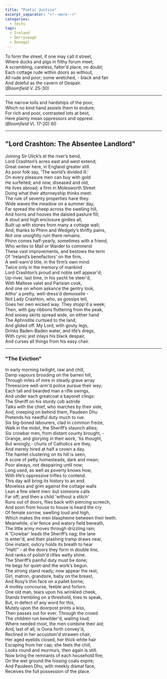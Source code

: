 ```yaml
---
title: "Poetic Justice"
excerpt_separator: "<!--more-->"
categories:
  - texts
tags:
  - Ireland
  - Derryveagh
  - Donegal
---
```


To form the street, if one may call it street,  
Where ducks and pigs in filthy forum meet;  
A scrambling, careless, falter’d place, no doubt;  
Each cottage rude within doors as without;  
All rude and poor; some wretched, - black and fair  
And doleful as the cavern of Despair.  
(_Bloomfield_ V. 25-30)  
<!--more-->
***  
The narrow toils and hardships of the poor,  
Which no kind hand assists them to endure;  
For rich and poor, contrasted lots at best,  
Here plainly mean oppressors and opprest.  
(_Bloomfield_ VI. 17-20) 60  

***  
## "Lord Crashton: The Absentee Landlord"  

Joining Sir Ulick’s at the river’s bend,  
Lord Crashton’s acres east and west extend;  
Great owner here, in England greater still.  
As poor folk say, 'The world’s divided ill.'  
On every pleasure men can buy with gold  
He surfeited; and now, diseased and old,  
He lives abroad; a firm in Molesworth Street  
Doing what their attorneyship thinks meet.  
The rule of seventy properties have they.  
Wide waves the meadow on a summer day,  
Far spread the sheep across the swelling hill,  
And horns and hooves the daisied pasture fill;  
A stout and high enclosure girdles all,  
Built up with stones from many a cottage wall;  
And, thanks to Phinn and Wedgely’s thrifty pains,  
Not one unsightly ruin there remains.  
Phinn comes half-yearly, sometimes with a friend,  
Who writes to Mail or Warder to commend  
These vast improvements, and bestows the term  
Of 'Ireland’s benefactors' on the firm,  
A well-earn'd title, in the firm’s own mind.  
Twice only in the memory of mankind  
Lord Crashton’s proud and noble self appear'd;  
Up-river, last time, in his yacht he steer'd,  
With Maltese valet and Parisian cook,  
And one on whom askance the gentry look,  
Altho' a pretty, well-dress'd demoiselle -  
Not Lady Crashton, who, as gossips tell,  
Goes her own wicked way. They stopp'd a week;  
Then, with gay ribbons fluttering from the peak,  
And snowy skirts spread wide, on either hand  
The Aphrodite curtsied to the land,  
And glided off. My Lord, with gouty legs,  
Drinks Baden-Baden water, and life’s dregs,  
With cynic jest inlays his black despair,  
And curses all things from his easy chair.  

***  
### "The Eviction"  

In early morning twilight, raw and chill,  
Damp vapours brooding on the barren hill,  
Through miles of mire in steady grave array  
Threescore well-arm'd police pursue their way;  
Each tall and bearded man a rifle swings,  
And under each greatcoat a bayonet clings:  
The Sheriff on his sturdy cob astride  
Talks with the chief, who marches by their side,  
And, creeping on behind them, Paudeen Dhu  
Pretends his needful duty much to rue.  
Six big-boned labourers, clad in common freize,  
Walk in the midst, the Sheriff’s staunch allies;  
Six crowbar men, from distant county brought, -  
Orange, and glorying in their work, 'tis thought,  
But wrongly,- churls of Catholics are they,  
And merely hired at half a crown a day.  
The hamlet clustering on its hill is seen,  
A score of petty homesteads, dark and mean;  
Poor always, not despairing until now;  
Long used, as well as poverty knows how,  
With life’s oppressive trifles to contend.  
This day will bring its history to an end.  
Moveless and grim against the cottage walls  
Lean a few silent men: but someone calls  
Far off; and then a child 'without a stitch'  
Runs out of doors, flies back with piercing screech,  
And soon from house to house is heard the cry  
Of female sorrow, swelling loud and high,  
Which makes the men blaspheme between their teeth.  
Meanwhile, o'er fence and watery field beneath,  
The little army moves through drizzling rain;  
A 'Crowbar' leads the Sheriff’s nag; the lane  
Is enter'd, and their plashing tramp draws near,  
One instant, outcry holds its breath to hear  
"Halt!" - at the doors they form in double line,  
And ranks of polish'd rifles wetly shine.  
The Sheriff’s painful duty must be done;  
He begs for quiet-and the work’s begun.  
The strong stand ready; now appear the rest,  
Girl, matron, grandsire, baby on the breast,  
And Rosy’s thin face on a pallet borne;  
A motley concourse, feeble and forlorn.  
One old man, tears upon his wrinkled cheek,  
Stands trembling on a threshold, tries to speak,  
But, in defect of any word for this,  
Mutely upon the doorpost prints a kiss,  
Then passes out for ever. Through the crowd  
The children run bewilder'd, wailing loud;  
Where needed most, the men combine their aid;  
And, last of all, is Oona forth convey'd,  
Reclined in her accustom'd strawen chair,  
Her aged eyelids closed, her thick white hair  
Escaping from her cap; she feels the chill,  
Looks round and murmurs, then again is still.  
Now bring the remnants of each household fire;  
On the wet ground the hissing coals expire;  
And Paudeen Dhu, with meekly dismal face,  
Receives the full possession of the place.
